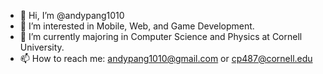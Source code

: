 - 👋 Hi, I’m @andypang1010
- 👀 I’m interested in Mobile, Web, and Game Development.
- 🌱 I’m currently majoring in Computer Science and Physics at Cornell University.
- 📫 How to reach me: andypang1010@gmail.com or cp487@cornell.edu

<!---
andypang1010/andypang1010 is a ✨ special ✨ repository because its `README.md` (this file) appears on your GitHub profile.
You can click the Preview link to take a look at your changes.
--->
